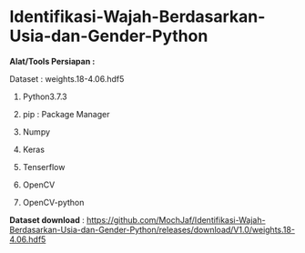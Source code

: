 # Identifikasi-Wajah-Berdasarkan-Usia-dan-Gender-Python

<b>Alat/Tools Persiapan :</b>

Dataset : weights.18-4.06.hdf5

1. Python3.7.3

2. pip : Package Manager

3. Numpy

4. Keras

5. Tenserflow

6. OpenCV

7. OpenCV-python

<b>Dataset download</b> : https://github.com/MochJaf/Identifikasi-Wajah-Berdasarkan-Usia-dan-Gender-Python/releases/download/V1.0/weights.18-4.06.hdf5
